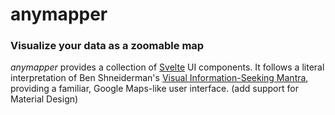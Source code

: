 # anymapper
### Visualize your data as a zoomable map

*anymapper* provides a collection of [Svelte](https://svelte.dev/) UI components. It follows a literal interpretation of Ben Shneiderman's [Visual Information-Seeking Mantra](https://infovis-wiki.net/wiki/Visual_Information-Seeking_Mantra), providing a familiar, Google Maps-like user interface. (add support for Material Design)
